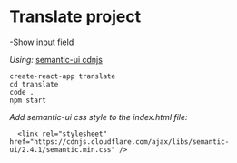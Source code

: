 # Translate project

-Show input field

_Using:_
[semantic-ui cdnjs](https://cdnjs.com/libraries/semantic-ui)

```
create-react-app translate
cd translate
code .
npm start
```

_Add semantic-ui css style to the index.html file:_

```
  <link rel="stylesheet" href="https://cdnjs.cloudflare.com/ajax/libs/semantic-ui/2.4.1/semantic.min.css" />
```
